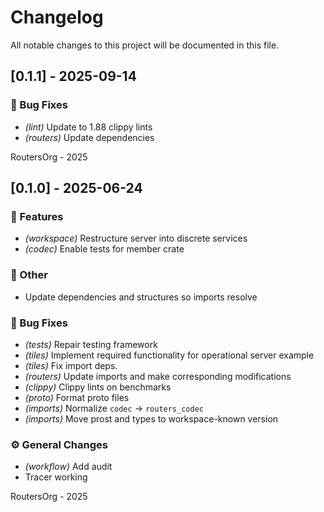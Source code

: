 # Changelog

All notable changes to this project will be documented in this file.

## [0.1.1] - 2025-09-14

### 🐛 Bug Fixes

- *(lint)* Update to 1.88 clippy lints
- *(routers)* Update dependencies

RoutersOrg - 2025

## [0.1.0] - 2025-06-24

### 🚀 Features

- *(workspace)* Restructure server into discrete services
- *(codec)* Enable tests for member crate

### 💼 Other

- Update dependencies and structures so imports resolve

### 🐛 Bug Fixes

- *(tests)* Repair testing framework
- *(tiles)* Implement required functionality for operational server example
- *(tiles)* Fix import deps.
- *(routers)* Update imports and make corresponding modifications
- *(clippy)* Clippy lints on benchmarks
- *(proto)* Format proto files
- *(imports)* Normalize `codec` -> `routers_codec`
- *(imports)* Move prost and types to workspace-known version

### ⚙️ General Changes

- *(workflow)* Add audit
- Tracer working

RoutersOrg - 2025
